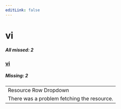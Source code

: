 ```yaml
---
editLink: false
---
```


# vi

##### All missed: 2


### [vi](https://github.com/Laravel-Lang/lang/blob/main/locales/vi/vi.json)

##### Missing: 2

<table >
<tr><td align="left" >
Resource Row Dropdown
</td>
</tr>
<tr><td align="left" >
There was a problem fetching the resource.
</td>
</tr>

</table>


